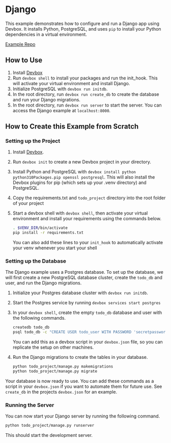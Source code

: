# Django

This example demonstrates how to configure and run a Django app using Devbox. It installs Python, PostgreSQL, and uses `pip` to install your Python dependencies in a virtual environment.

[Example Repo](https://github.com/jetify-com/devbox/tree/main/examples/stacks/django)


## How to Use

1. Install [Devbox](https://www.jetify.com/docs/devbox/installing_devbox/)
1. Run `devbox shell` to install your packages and run the init_hook. This will activate your virtual environment and install Django.
1. Initialize PostgreSQL with `devbox run initdb`.
1. In the root directory, run `devbox run create_db` to create the database and run your Django migrations.
1. In the root directory, run `devbox run server` to start the server. You can access the Django example at `localhost:8000`.

## How to Create this Example from Scratch

### Setting up the Project

1. Install [Devbox](https://www.jetify.com/docs/devbox/installing_devbox/).
1. Run `devbox init` to create a new Devbox project in your directory.
1. Install Python and PostgreSQL with `devbox install python python310Packages.pip openssl postgresql`. This will also install the Devbox plugins for pip (which sets up your .venv directory) and PostgreSQL.
1. Copy the requirements.txt and `todo_project` directory into the root folder of your project
1. Start a devbox shell with `devbox shell`, then activate your virtual environment and install your requirements using the commands below.

   ```bash
   . $VENV_DIR/bin/activate
   pip install -r requirements.txt
   ```

   You can also add these lines to your `init_hook` to automatically activate your venv whenever you start your shell

### Setting up the Database

The Django example uses a Postgres database. To set up the database, we will first create a new PostgreSQL database cluster, create the `todo_db` and user, and run the Django migrations.

1. Initialize your Postgres database cluster with `devbox run initdb`.

1. Start the Postgres service by running `devbox services start postgres`

1. In your `devbox shell`, create the empty `todo_db` database and user with the following commands.

   ```bash
   createdb todo_db
   psql todo_db -c "CREATE USER todo_user WITH PASSWORD 'secretpassword';"
   ```

   You can add this as a devbox script in your `devbox.json` file, so you can replicate the setup on other machines.

1. Run the Django migrations to create the tables in your database.

   ```bash
   python todo_project/manage.py makemigrations
   python todo_project/manage.py migrate
   ```

Your database is now ready to use. You can add these commands as a script in your `devbox.json` if you want to automate them for future use. See `create_db` in the projects `devbox.json` for an example.

### Running the Server

You can now start your Django server by running the following command.

   ```bash
   python todo_project/manage.py runserver
   ```

This should start the development server.
